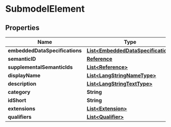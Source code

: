 

# SubmodelElement


## Properties

| Name | Type | Description | Notes |
|------------ | ------------- | ------------- | -------------|
|**embeddedDataSpecifications** | [**List&lt;EmbeddedDataSpecification&gt;**](EmbeddedDataSpecification.md) |  |  [optional] |
|**semanticID** | [**Reference**](Reference.md) |  |  [optional] |
|**supplementalSemanticIds** | [**List&lt;Reference&gt;**](Reference.md) |  |  [optional] |
|**displayName** | [**List&lt;LangStringNameType&gt;**](LangStringNameType.md) |  |  [optional] |
|**description** | [**List&lt;LangStringTextType&gt;**](LangStringTextType.md) |  |  [optional] |
|**category** | **String** |  |  [optional] |
|**idShort** | **String** |  |  [optional] |
|**extensions** | [**List&lt;Extension&gt;**](Extension.md) |  |  [optional] |
|**qualifiers** | [**List&lt;Qualifier&gt;**](Qualifier.md) |  |  [optional] |



